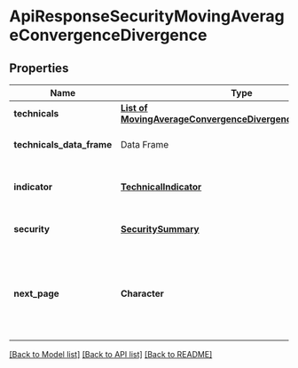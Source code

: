 # ApiResponseSecurityMovingAverageConvergenceDivergence

[//]: # (CLASS:IntrinioSDK::ApiResponseSecurityMovingAverageConvergenceDivergence)

[//]: # (KIND:object)

## Properties

[//]: # (START_DEFINITION)

Name | Type | Description
------------ | ------------- | -------------
**technicals** | [**List of MovingAverageConvergenceDivergenceTechnicalValue**](MovingAverageConvergenceDivergenceTechnicalValue.md) |  &nbsp;
**technicals_data_frame** | Data Frame | Data frame representation of technicals
**indicator** | [**TechnicalIndicator**](TechnicalIndicator.md) | The name and symbol of the technical indicator &nbsp;
**security** | [**SecuritySummary**](SecuritySummary.md) | The Security of the Stock Price &nbsp;
**next_page** | **Character** | The token required to request the next page of the data. If null, no further results are available. &nbsp;

[//]: # (END_DEFINITION)


[//]: # (CONTAINED_CLASS:IntrinioSDK::MovingAverageConvergenceDivergenceTechnicalValue)


[//]: # (CONTAINED_CLASS:IntrinioSDK::TechnicalIndicator)


[//]: # (CONTAINED_CLASS:IntrinioSDK::SecuritySummary)


[[Back to Model list]](../README.md#documentation-for-models) [[Back to API list]](../README.md#documentation-for-api-endpoints) [[Back to README]](../README.md)


